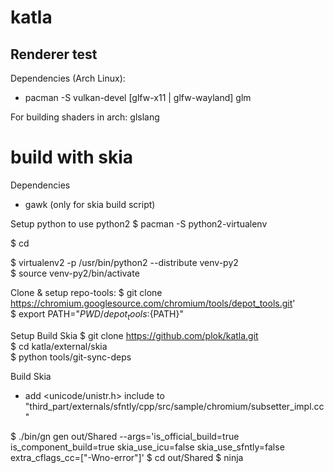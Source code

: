 # katla


## Renderer test 

Dependencies (Arch Linux):
- pacman -S vulkan-devel [glfw-x11 | glfw-wayland] glm 

For building shaders in arch: glslang

# build with skia

Dependencies
- gawk (only for skia build script)

Setup python to use python2
$ pacman -S python2-virtualenv

$ cd <your-workspace>

$ virtualenv2 -p /usr/bin/python2 --distribute venv-py2  
$ source venv-py2/bin/activate  

Clone & setup repo-tools:
$ git clone https://chromium.googlesource.com/chromium/tools/depot_tools.git'  
$ export PATH="${PWD}/depot_tools:${PATH}"

Setup Build Skia
$ git clone https://github.com/plok/katla.git  
$ cd katla/external/skia  
$ python tools/git-sync-deps  

Build Skia

- add <unicode/unistr.h> include to "third_part/externals/sfntly/cpp/src/sample/chromium/subsetter_impl.cc"

$ ./bin/gn gen out/Shared --args='is_official_build=true is_component_build=true skia_use_icu=false skia_use_sfntly=false extra_cflags_cc=["-Wno-error"]'
$ cd out/Shared
$ ninja
